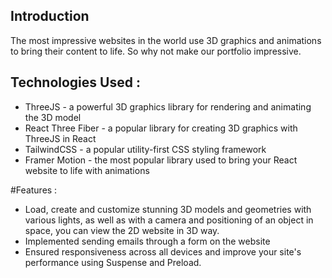 ## Introduction
The most impressive websites in the world use 3D graphics and animations to bring their content to life. So why not make our portfolio impressive. 
 
## Technologies Used :
- ThreeJS - a powerful 3D graphics library for rendering and animating the 3D model
- React Three Fiber - a popular library for creating 3D graphics with ThreeJS in React
- TailwindCSS - a popular utility-first CSS styling framework
- Framer Motion - the most popular library used to bring your React website to life with animations


#Features :
- Load, create and customize stunning 3D models and geometries with various lights, as well as with a camera and positioning of an object in space, you can view the 2D website in 3D way.
- Implemented sending emails through a form on the website
- Ensured responsiveness across all devices and improve your site's performance using Suspense and Preload.


 
 
